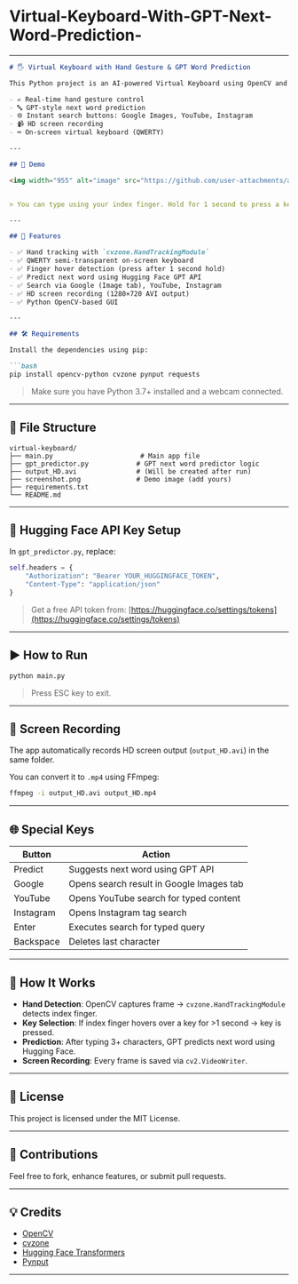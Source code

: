 # Virtual-Keyboard-With-GPT-Next-Word-Prediction-

---

````markdown
# 🖐️ Virtual Keyboard with Hand Gesture & GPT Word Prediction

This Python project is an AI-powered Virtual Keyboard using OpenCV and hand tracking. It allows you to type by hovering your index finger over keys on the screen and includes:

- ✍️ Real-time hand gesture control
- 🔤 GPT-style next word prediction
- 🌐 Instant search buttons: Google Images, YouTube, Instagram
- 📹 HD screen recording
- ⌨️ On-screen virtual keyboard (QWERTY)

---

## 📸 Demo

<img width="955" alt="image" src="https://github.com/user-attachments/assets/4ca20fcd-38e8-49d5-b164-d52b70dc8d15" />


> You can type using your index finger. Hold for 1 second to press a key. Use the "Predict" button to complete words based on GPT prediction.

---

## 🚀 Features

- ✅ Hand tracking with `cvzone.HandTrackingModule`
- ✅ QWERTY semi-transparent on-screen keyboard
- ✅ Finger hover detection (press after 1 second hold)
- ✅ Predict next word using Hugging Face GPT API
- ✅ Search via Google (Image tab), YouTube, Instagram
- ✅ HD screen recording (1280×720 AVI output)
- ✅ Python OpenCV-based GUI

---

## 🛠️ Requirements

Install the dependencies using pip:

```bash
pip install opencv-python cvzone pynput requests
````

> Make sure you have Python 3.7+ installed and a webcam connected.

---

## 📂 File Structure

```
virtual-keyboard/
├── main.py                      # Main app file
├── gpt_predictor.py            # GPT next word predictor logic
├── output_HD.avi               # (Will be created after run)
├── screenshot.png              # Demo image (add yours)
├── requirements.txt
└── README.md
```

---

## 🔑 Hugging Face API Key Setup

In `gpt_predictor.py`, replace:

```python
self.headers = {
    "Authorization": "Bearer YOUR_HUGGINGFACE_TOKEN",
    "Content-Type": "application/json"
}
```

> Get a free API token from: [https://huggingface.co/settings/tokens](https://huggingface.co/settings/tokens)

---

## ▶️ How to Run

```bash
python main.py
```

> Press ESC key to exit.

---

## 🎥 Screen Recording

The app automatically records HD screen output (`output_HD.avi`) in the same folder.

You can convert it to `.mp4` using FFmpeg:

```bash
ffmpeg -i output_HD.avi output_HD.mp4
```

---

## 🌐 Special Keys

| Button    | Action                                   |
| --------- | ---------------------------------------- |
| Predict   | Suggests next word using GPT API         |
| Google    | Opens search result in Google Images tab |
| YouTube   | Opens YouTube search for typed content   |
| Instagram | Opens Instagram tag search               |
| Enter     | Executes search for typed query          |
| Backspace | Deletes last character                   |

---

## 🧠 How It Works

* **Hand Detection**: OpenCV captures frame → `cvzone.HandTrackingModule` detects index finger.
* **Key Selection**: If index finger hovers over a key for >1 second → key is pressed.
* **Prediction**: After typing 3+ characters, GPT predicts next word using Hugging Face.
* **Screen Recording**: Every frame is saved via `cv2.VideoWriter`.

---

## 📄 License

This project is licensed under the MIT License.

---

## 🤝 Contributions

Feel free to fork, enhance features, or submit pull requests.

---

## 💡 Credits

* [OpenCV](https://opencv.org/)
* [cvzone](https://github.com/cvzone)
* [Hugging Face Transformers](https://huggingface.co/)
* [Pynput](https://pypi.org/project/pynput/)

---
